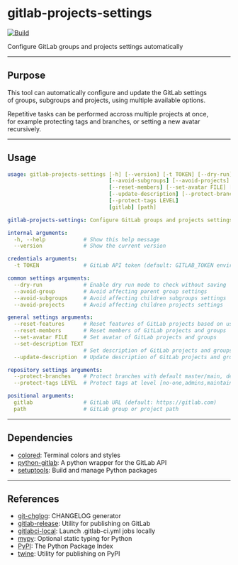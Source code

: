 # gitlab-projects-settings

<!-- markdownlint-disable no-inline-html -->

[![Build](https://gitlab.com/AdrianDC/gitlab-projects-settings/badges/main/pipeline.svg)](https://gitlab.com/AdrianDC/gitlab-projects-settings/-/commits/main/)

Configure GitLab groups and projects settings automatically

---

## Purpose

This tool can automatically configure and update the GitLab settings  
of groups, subgroups and projects, using multiple available options.

Repetitive tasks can be performed accross multiple projects at once,  
for example protecting tags and branches, or setting a new avatar recursively.

---

## Usage

<!-- prettier-ignore-start -->

```yaml
usage: gitlab-projects-settings [-h] [--version] [-t TOKEN] [--dry-run] [--avoid-group]
                                [--avoid-subgroups] [--avoid-projects] [--reset-features]
                                [--reset-members] [--set-avatar FILE] [--set-description TEXT]
                                [--update-description] [--protect-branches]
                                [--protect-tags LEVEL]
                                [gitlab] [path]

gitlab-projects-settings: Configure GitLab groups and projects settings automatically

internal arguments:
  -h, --help            # Show this help message
  --version             # Show the current version

credentials arguments:
  -t TOKEN              # GitLab API token (default: GITLAB_TOKEN environment)

common settings arguments:
  --dry-run             # Enable dry run mode to check without saving
  --avoid-group         # Avoid affecting parent group settings
  --avoid-subgroups     # Avoid affecting children subgroups settings
  --avoid-projects      # Avoid affecting children projects settings

general settings arguments:
  --reset-features      # Reset features of GitLab projects based on usage
  --reset-members       # Reset members of GitLab projects and groups
  --set-avatar FILE     # Set avatar of GitLab projects and groups
  --set-description TEXT
                        # Set description of GitLab projects and groups
  --update-description  # Update description of GitLab projects and groups automatically

repository settings arguments:
  --protect-branches    # Protect branches with default master/main, develop and staging
  --protect-tags LEVEL  # Protect tags at level [no-one,admins,maintainers,developers]

positional arguments:
  gitlab                # GitLab URL (default: https://gitlab.com)
  path                  # GitLab group or project path
```

<!-- prettier-ignore-end -->

---

## Dependencies

- [colored](https://pypi.org/project/colored/): Terminal colors and styles
- [python-gitlab](https://pypi.org/project/python-gitlab/): A python wrapper for the GitLab API
- [setuptools](https://pypi.org/project/setuptools/): Build and manage Python packages

---

## References

- [git-chglog](https://github.com/git-chglog/git-chglog): CHANGELOG generator
- [gitlab-release](https://pypi.org/project/gitlab-release/): Utility for publishing on GitLab
- [gitlabci-local](https://pypi.org/project/gitlabci-local/): Launch .gitlab-ci.yml jobs locally
- [mypy](https://pypi.org/project/mypy/): Optional static typing for Python
- [PyPI](https://pypi.org/): The Python Package Index
- [twine](https://pypi.org/project/twine/): Utility for publishing on PyPI
